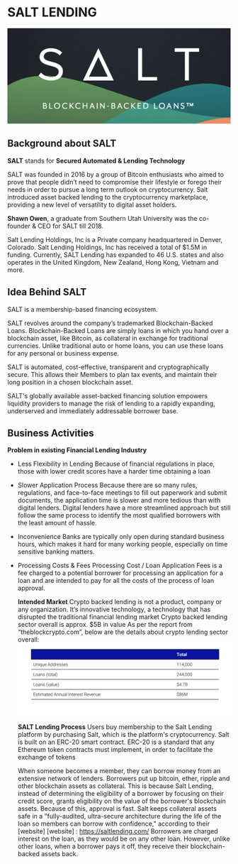 # SALT LENDING
![Salt_image](Images/Salt_image.png)
## Background about SALT

**SALT** stands for **Secured Automated & Lending Technology**

SALT was founded in 2016 by a group of Bitcoin enthusiasts who aimed to prove that people didn’t need to compromise their lifestyle or forego their needs in order to pursue a long term outlook on cryptocurrency. Salt introduced asset backed lending to the cryptocurrency marketplace, providing a new level of versatility to digital asset holders.

**Shawn Owen**, a graduate from Southern Utah University was the co-founder & CEO for SALT till 2018.

Salt Lending Holdings, Inc is a Private company headquartered in Denver, Colorado. Salt Lending Holdings, Inc has received a total of $1.5M in funding. Currently, SALT Lending has expanded to 46 U.S. states and also operates in the United Kingdom, New Zealand, Hong Kong, Vietnam and more.

## Idea Behind SALT
SALT is a membership-based financing ecosystem. 

SALT revolves around the company’s trademarked Blockchain-Backed Loans. Blockchain-Backed Loans are simply loans in which you hand over a blockchain asset, like Bitcoin, as collateral in exchange for traditional currencies. Unlike traditional auto or home loans, you can use these loans for any personal or business expense.

SALT is automated, cost-effective, transparent and cryptographically secure. This allows their Members to plan tax events, and maintain their long position in a chosen blockchain asset.

SALT's globally available asset-backed financing solution empowers liquidity providers to manage the risk of lending to a rapidly expanding, underserved and immediately addressable borrower base.

## Business Activities

**Problem in existing Financial Lending Industry**
* Less Flexibility in Lending
  Because of financial regulations in place, those with lower credit scores have a harder time obtaining a loan
* Slower Application Process
  Because there are so many rules, regulations, and face-to-face meetings to fill out paperwork and submit documents, the application time is slower and more tedious than with digital lenders. Digital lenders have a more streamlined approach but still follow the same process to identify the most qualified borrowers with the least amount of hassle.
* Inconvenience
  Banks are typically only open during standard business hours, which makes it hard for many working people, especially on time sensitive banking matters.
* Processing Costs & Fees
  Processing Cost / Loan Application Fees is a fee charged to a potential borrower for processing an application for a loan and are intended to pay for all the costs of the process of loan approval.

  **Intended Market**
  Crypto backed lending is not a product, company or any organization. It’s  innovative technology, a technology that has disrupted the traditional financial lending market
  Crypto backed lending sector overall is approx. $5B in value
  As per the report from “theblockcrypto.com”, below are the details about crypto lending sector overall:
  ![Cryptolending_market](Images\cryptolending_market.png)

  **SALT Lending Process**
  Users buy membership to the Salt Lending platform by purchasing Salt, which is the platform's cryptocurrency. 
  Salt is built on an ERC-20 smart contract. ERC-20 is a standard that any Ethereum token contracts must implement, in order to facilitate the exchange of tokens

  When someone becomes a member, they can borrow money from an extensive network of lenders. Borrowers put up bitcoin, ether, ripple and other blockchain assets as collateral. 
  This is because Salt Lending, instead of determining the eligibility of a borrower by focusing on their credit score, grants eligibility on the value of the borrower's blockchain assets. 
  Because of this, approval is fast. Salt keeps collateral assets safe in a "fully-audited, ultra-secure architecture during the life of the loan so members can borrow with confidence," according to their [website]
  [website] : https://saltlending.com/
  Borrowers are charged interest on the loan, as they would be on any other loan. However, unlike other loans, when a borrower pays it off, they receive their blockchain-backed assets back. 
  
